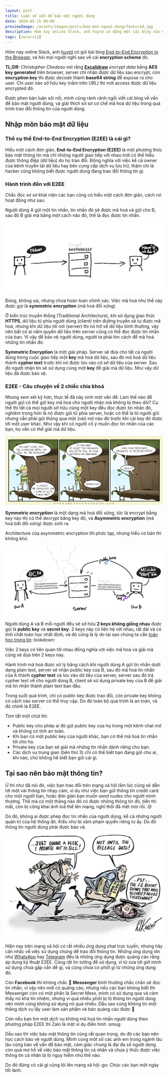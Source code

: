 ```yaml
---
layout: post
title: Luận về vấn đề bảo mật người dùng
date: 2020-05-15 00:00
previewImage: /assets/images/posts/bao-mat-nguoi-dung/featured.jpg
description: Hôm nay online Slack, anh huytd có đăng một cái blog của excalidraw nói về End-to-End, xong anh em bàn về cái encryption scheme của nó... tự dưng lòi một đống vấn đề
tags: [security]
---
```


Hôm nay online Slack, anh [huytd](https://github.com/huytd) có gửi bài blog [End-to-End Encryption in the Browser](https://blog.excalidraw.com/end-to-end-encryption/), và hỏi mọi người nghĩ sao về cái **encryption scheme** đó.

**TL;DR:** *Christopher Chedeau* nói rằng [**Excalidraw**](https://excalidraw.com/) *encrypt data* bằng **AES key generated** trên browser, server chỉ nhận được dữ liệu sau encrypt, còn **encryption key** thì được *decode* thành **base64 string** để expose ra cho user. Chỉ user nào sở hữu key (nằm trên URL) thì mới access được dữ liệu encrypted đó.

Được phen bàn luận sôi nổi, mình cũng rảnh rảnh ngồi viết cái blog về vấn đề bảo mật người dùng, và giải thích sơ sơ cơ chế mã hoá dữ liệu trong quá trình trao đổi thông tin của người dùng.

## Nhập môn bảo mật dữ liệu

### Thế cụ thể **End-to-End Encryption (E2EE)** là cái gì?

Hiểu một cách đơn giản, **End-to-End Encryption (E2EE)** là một phương thức bảo mật thông tin mà chỉ những người giao tiếp với nhau mới có thể hiểu được thông điệp (dữ liệu) do họ trao đổi. Đồng nghĩa với việc kể cả owner của kênh truyền tải dữ liệu hay bên cung cấp dịch vụ lưu trữ, thậm chí là hacker cũng không biết được người dùng đang trao đổi thông tin gì.

### Hành trình đến với E2EE

Chắc đọc sơ sơ khái niện các bạn cũng có hiểu một cách đơn giản, cách nó hoạt động như sau:

Người dùng A gửi một tin nhắn, tin nhắn đó sẽ được mã hoá và gửi cho B, sau đó B giải mã bằng một cách nào đó, thế là đọc được tin nhắn.

![](/assets/images/posts/bao-mat-nguoi-dung/01.jpg)

Đúng, không sai, nhưng chưa hoàn toàn chính xác. Việc mã hoá như thế này được gọi là **symmetric encryption** (mã hoá đối xứng).

Ở kiến trúc truyền thống (Traditional Architecture), khi sử dụng giao thức **HTTPS**, dữ liệu từ phía người dùng (client) trên đường truyền sẽ tự được mã hoá, nhưng khi dữ liệu tới nơi (server) thì nó trở về dữ liệu bình thường, vậy nên bất cứ ai nắm quyền dữ liệu trên server cũng có thể đọc được tin nhắn của bạn. Vì vậy để bảo vệ người dùng, người ta phải tìm cách để mã hoá những tin nhắn đó.

**Symmetric Encryption** là một giải pháp. Server sẽ đưa cho tất cả người dùng trong cuộc giao tiếp một **key** mã hoá dữ liệu, sau đó mã hoá dữ liệu thành **cypher text** trước khi nó được lưu vào cơ sở dữ liệu của server. Sau đó người nhận tin sẽ sử dụng cùng một **key** để giải mã dữ liệu. Như vậy dữ liệu đã được bảo vệ.

### E2EE - Câu chuyện về 2 chiếc chìa khoá

Nhưng xem xét kỹ hơn, thực tế đã nảy sinh một vấn đề: Làm thế nào để người gửi có thể gửi key mã hoá cho người nhận mà không bị theo dõi? Cụ thể thì tất cả mọi người sở hữu cùng một key đều đọc được tin nhắn đó, nghiêm trọng hơn là nó được gửi từ phía server, hoặc có thể là từ người gửi nhưng vẫn phải gửi thông qua một (vài) nơi nào đó trước khi cái key đó được tới một user khác. Như vậy khi có người cố ý muốn đọc tin nhắn của các bạn, họ vẫn có thể giải mã dữ liệu.

![](/assets/images/posts/bao-mat-nguoi-dung/02.png)

**Symmetric encryption** là một dạng mã hoá đối xứng, tức là encrypt bằng key nào thì có thể decrypt bằng key đó, và **Asymmetric encryption** (mã hoá bất đối xứng) được sinh ra.

Architecture của asymmetric encryption thì phức tạp, nhưng hiểu cơ bản thì không khó.

![](/assets/images/posts/bao-mat-nguoi-dung/03.jpg)

Người dùng A và B mỗi người đều sẽ sở hữu **2 keys không giống nhau** được gọi là **public key** và **secret key**. 2 keys này có liên hệ với nhau, rất dài và có tính chất toán học nhất định, và đó cũng là lý do tại sao chúng ta cần [toán học trong tin](/toan-va-tin) :lookdown:

Việc 2 keys có liên quan tới nhau đồng nghĩa với việc mã hoá và giải mã cũng sẽ dựa trên 2 keys này.

Hành trình mã hoá được xử lý bằng cách khi người dùng A gửi tin nhắn dưới dạng plain text, server sẽ nhận public key của B, sau đó mã hoá tin nhắn của A thành **cypher text** và lưu vào dữ liệu của server, server sau đó trả cypher text về cho người dùng B, client sẽ sử dụng private key của B để giải mã tin nhắn thành plain text ban đầu.

Trong suốt quá trình, chỉ có public key được trao đổi, còn private key không có cách nào server có thể truy cập. Do đó toàn bộ quá trình là an toàn, và đó chính là E2EE.

Tóm tắt một chút thì:
 * Public key cho phép ai đó gửi public key của họ trong một kênh chat mở và không có tính an toàn.
 * Khi bạn có một public key của người khác, bạn có thể mã hoá tin nhắn tới cho họ.
 * Private key của bạn sẽ giải mã những tin nhắn dành riêng cho bạn.
 * Các dịch vụ trung gian (bên thứ 3) chỉ có thể biết bạn đang gửi cho ai, khi nào, chứ không hề biết bạn gửi cái gì.

## Tại sao nên bảo mật thông tin?

Ừ thì như đã nói đó, việc bạn trao đổi trên mạng xã hội lắm lúc cũng sẽ dẫn tới một vài thông tin nhạy cảm, ví dụ như việc bạn gửi thông tin credit card cho một người bạn, hoặc đơn giản bạn muốn send nudes cho người mình thương. Thế mà có một thằng nào đó có được những thông tin đó, tiền thì mất, còn bị công khai ảnh loã thể lên mạng, nghĩ thôi đã mệt mỏi rồi. :cry:

Do đó, không ai được phép đọc tin nhắn của người dùng, kể cả những người quản trị của hệ thống đó. Kiểu như bị xâm phạm quyền riêng tư ấy. Do đó thông tin người dùng phải được bảo vệ.

![](/assets/images/posts/bao-mat-nguoi-dung/04.jpg)

Hiện nay trên mạng xã hội có rất nhiều ứng dụng chat trực tuyến, nhưng hãy cân nhắc về việc sử dụng chúng để trao đổi thông tin. Những ứng dụng lớn như [WhatsApp](https://www.whatsapp.com/) hay [Telegram](https://telegram.org/) đều là những ứng dụng được quảng cáo rằng áp dụng kỹ thuật E2EE.  Cũng rất tin tưởng để sử dụng, vì từ xưa tới giờ mình sử dụng chưa gặp vấn đề gì, và cũng chưa có phốt gì từ những ứng dụng đó.

Còn **Facebook** thì không chắc :gun: **Messenger** bình thường chắc chắn sẽ đọc tin nhắn, vì vậy nên mới có quảng cáo, nhưng nếu các bạn không biết thì Messenger còn có một phần là Secret Mess, mình có sử dụng qua và cảm thấy nó khá tín nhiệm, nhưng vì quá nhiều phốt bị lộ thông tin người dùng nên mình cũng không sử dụng nó quá nhiều. Dẫu sao cũng không tin một thằng dịch vụ lấy user làm sản phẩm và bán quảng cáo được :popcorn:

Còn nếu bạn tìm một dịch vụ không mã hoá tin nhắn người dùng theo phương pháp E2EE thì Zalo là một ví dụ điển hình :smug:

Dẫu sao thì việc bảo mật thông tin cũng rất quan trọng, do đó các bạn nên học cách bảo vệ người dùng. Mình cùng một số các anh em trong ngành lâu lâu cũng bàn về vấn đề bảo mật, cảm giác chung là đại đa số người dùng còn quá mơ hồ về việc bảo mật thông tin cá nhân và chưa ý thức được việc thông tin cá nhân bị lộ nguy hiểm như thế nào.

Do đó đừng có cái gì cũng lôi lên mạng xã hội :go: Chúc các bạn một ngày tốt lành.
